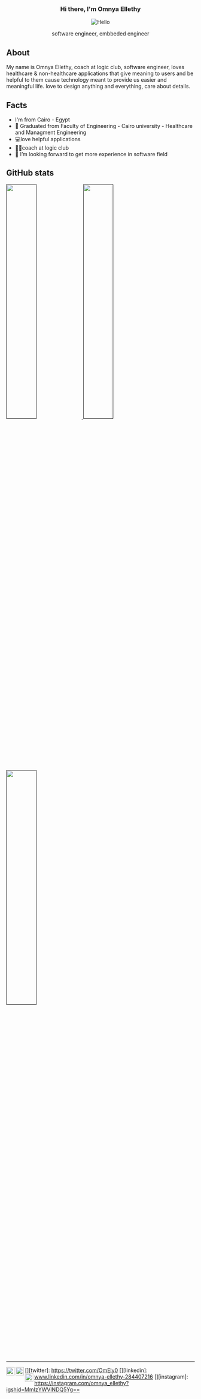 <div align="center">
  
  ### Hi there, I'm Omnya Ellethy 
  ![Hello](https://github.com/Omnya-Ellethy/Omnya-Ellethy/assets/62246178/cfa067b8-269e-46a6-bb42-dba77b4b9c29)


  software engineer, embbeded engineer
</div>

About
------------
My name is Omnya Ellethy, coach at logic club, software engineer, loves healthcare & non-healthcare applications that give meaning to users and be helpful to them cause technology meant to provide us easier and meaningful life. love to design anything and everything, care about details.

Facts
------------
-  I'm from Cairo - Egypt 
- 🏫 Graduated from Faculty of Engineering - Cairo university - Healthcare and Managment Engineering
- 💻love helpful applications
- 👩‍🏫coach at logic club
- 🤔 I’m looking forward to get more experience in software field

GitHub stats
------------
<p align="left">
  <a href="">
    <img width="40%" src="https://github-readme-stats.vercel.app/api?username=Omnya-Ellethy&show_icons=true&theme=aura_dark&hide_border=true" />
    <img width="40%" src="https://github-readme-stats.vercel.app/api/top-langs/?username=Omnya-Ellethy&theme=dracula&layout=compact" />
    <img width="40%" src="https://github-readme-streak-stats.herokuapp.com/?user=Omnya-Ellethy&theme=dracula&hide_border=true" />
    
    
  </a>
</p>


-----------------------------------------------------
[<img align="left" width="22px" src="https://cdn.jsdelivr.net/npm/simple-icons@v3/icons/twitter.svg" />][twitter]: https://twitter.com/OmEly0
[<img align="left" width="22px" src="https://cdn.jsdelivr.net/npm/simple-icons@v3/icons/linkedin.svg" />][linkedin]: www.linkedin.com/in/omnya-ellethy-284407216 
[<img align="left" width="22px" src="https://cdn.jsdelivr.net/npm/simple-icons@v3/icons/instagram.svg" />][instagram]: https://instagram.com/omnya_ellethy?igshid=MmIzYWVlNDQ5Yg==


</br>

<!--
**Omnya-Ellethy/Omnya-Ellethy** is a ✨ _special_ ✨ repository because its `README.md` (this file) appears on your GitHub profile...

Here are some ideas to get you started:

- 🔭 I’m currently working on ...
- 🌱 I’m currently learning ...
- 👯 I’m looking to collaborate on ...
- 🤔 I’m looking for help with ...
- 💬 Ask me about ...
- 📫 How to reach me: ...
- 😄 Pronouns: ...
- ⚡ Fun fact: ...
-->
